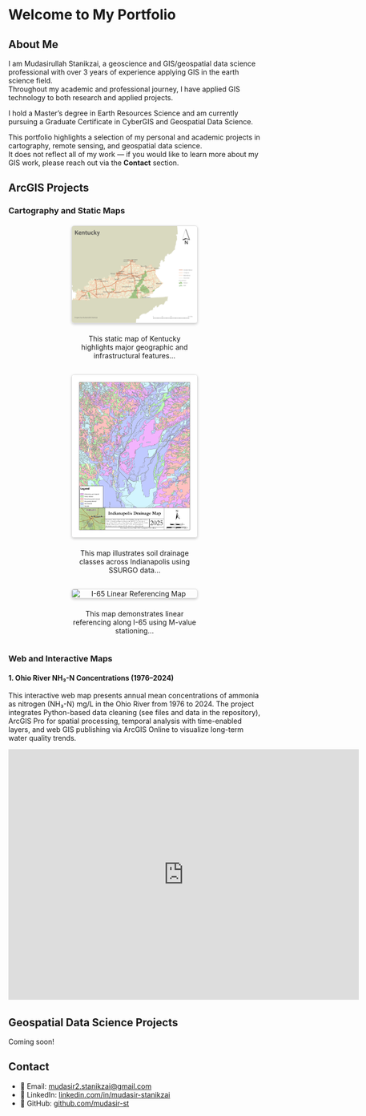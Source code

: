 <style>
.maps-row {
  display: flex;
  flex-wrap: wrap;
  gap: 15px;
  justify-content: center;
  margin-top: 20px;
}

.maps-row a {
  display: flex;
  flex-direction: column;
  align-items: center;
  max-width: 250px; /* thumbnail size */
  text-align: center;
  text-decoration: none;
  color: inherit;
}

.map-thumb {
  width: 100%;   /* fit container width */
  height: auto;
  border: 1px solid #ddd;
  border-radius: 5px;
  box-shadow: 0px 2px 5px rgba(0,0,0,0.2);
  margin-bottom: 8px;
  cursor: pointer;
}
</style>


# Welcome to My Portfolio 

## About Me

I am Mudasirullah Stanikzai, a geoscience and GIS/geospatial data science professional with over 3 years of experience applying GIS in the earth science field.  
Throughout my academic and professional journey, I have applied GIS technology to both research and applied projects.  

I hold a Master’s degree in Earth Resources Science and am currently pursuing a Graduate Certificate in CyberGIS and Geospatial Data Science.  

This portfolio highlights a selection of my personal and academic projects in cartography, remote sensing, and geospatial data science.  
It does not reflect all of my work — if you would like to learn more about my GIS work, please reach out via the **Contact** section.  

## ArcGIS Projects

### Cartography and Static Maps

<div class="maps-row">

  <!-- Map 1 -->
  <a href="assets/img/Kentucky_Static_Map.jpg" class="glightbox" data-title="Kentucky Static Map">
    <img src="assets/img/Kentucky_Static_Map.jpg" alt="Kentucky Static Map" class="map-thumb">
    <p>This static map of Kentucky highlights major geographic and infrastructural features...</p>
  </a>

  <!-- Map 2 -->
  <a href="assets/img/Indianapolis_Drainage_Map.jpg" class="glightbox" data-title="Indianapolis Soil Drainage Map">
    <img src="assets/img/Indianapolis_Drainage_Map.jpg" alt="Indianapolis Soil Drainage Map" class="map-thumb">
    <p>This map illustrates soil drainage classes across Indianapolis using SSURGO data...</p>
  </a>

  <!-- Map 3 -->
  <a href="assets/img/I-65_Linear_Referencing_Map.jpg" class="glightbox" data-title="I-65 Linear Referencing Map">
    <img src="assets/img/I-65_Linear_Referencing_Map.jpg" alt="I-65 Linear Referencing Map" class="map-thumb">
    <p>This map demonstrates linear referencing along I-65 using M-value stationing...</p>
  </a>

</div>


### Web and Interactive Maps
####  1. Ohio River NH₃-N Concentrations (1976–2024)
 
This interactive web map presents annual mean concentrations of ammonia as nitrogen (NH₃-N) mg/L in the Ohio River from 1976 to 2024. The project integrates Python-based data cleaning (see files and data in the repository), ArcGIS Pro for spatial processing, temporal analysis with time-enabled layers, and web GIS publishing via ArcGIS Online to visualize long-term water quality trends.
<iframe 
  src="https://univofillinois.maps.arcgis.com/apps/mapviewer/index.html?webmap=2fff2b5c34ba475aac118e481e43f316" 
  width="700" 
  height="500" 
  frameborder="0" 
  style="border:0;" 
  allowfullscreen>
</iframe>






## Geospatial Data Science Projects

Coming soon!



## Contact
- 📩 Email: [mudasir2.stanikzai@gmail.com](mailto:mudasir2.stanikzai@gmail.com)  
- 🔗 LinkedIn: [linkedin.com/in/mudasir-stanikzai](https://linkedin.com/in/mudasir-stanikzai)  
- 🐙 GitHub: [github.com/mudasir-st](https://github.com/mudasir-st/portfolio) 

